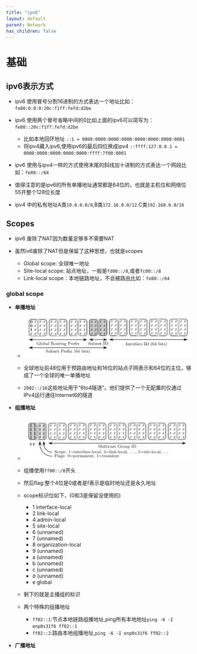 ```yaml
---
title: "ipv6"
layout: default
parent: Network
has_children: false
---
```



# 基础

## ipv6表示方式

- ipv6 使用冒号分割16进制的方式表达一个地址比如：`fe80:0:0:0:20c:f1ff:fefd:d2be`
- ipv6 使用两个冒号省略中间的0比如上面的ipv6可以简写为：`fe80::20c:f1ff:fefd:d2be`
    - 比如本地回环地址 `::1 = 0000:0000:0000:0000:0000:0000:0000:0001`
    - 将ipv4藏入ipv6,使用ipv6的最后四位换成ipv4 `::ffff:127.0.0.1 = 0000:0000:0000:0000:0000:ffff:7f00:0001`

- ipv6 使用与ipv4一样的方式使用末尾的斜线加十进制的方式表达一个网段比如：`fe80::/64`
- 值得注意的是ipv6的所有单播地址通常都是64位的，也就是主机位和网络位55开整个128位长度
- ipv4 中的私有地址A类`10.0.0.0/8`,B类`172.16.0.0/12` C类`192.168.0.0/16`


## Scopes

- ipv6 废除了NAT因为数量足够多不需要NAT
- 虽然iv6废除了NAT但是保留了这种思想，也就是scopes

    - Global scope: 全球唯一地址
    - Site-local scope: 站点地址，一般是`fd00::/8`,或者`fc00::/8`
    - Link-local scope：本地链路地址，不会被路由比如：`fe80::/64`



### global scope

- **单播地址**
    - ![glabel scope](/assets/images/network/global-ipv6.jpg)

    - 全球地址前48位用于预路由地址和16位的站点子网表示和64位的主位，够成了一个全球的唯一单播地址
    - `2002::/16`这些地址用于“6to4隧道”。他们提供了一个无配置的仅通过IPv4运行通往Internet6的隧道


- **组播地址** 
    - ![multicast ipv6](/assets/images/network/multicast-ipv6.png)

    - 组播使用`ff00::/8`开头
    - 然后flag:整个4位是0或者是f表示是临时地址还是永久地址
    - scope标识位如下，(0和3是保留没使用的)
        - 1 interface-local
        - 2 link-local
        - 4 admin-local
        - 5 site-local
        - 6 (unnamed)
        - 7 (unnamed)
        - 8 organization-local
        - 9 (unnamed)
        - a (unnamed)
        - b (unnamed)
        - c (unnamed)
        - d (unnamed)
        - e global
    - 剩下的就是主播组的标识
    - 两个特殊的组播地址
        - `ff02::1`:节点本地链路组播地址,ping所有本地地址`ping -6 -I enp0s31f6 ff02::1`
        - `ff02::2`:路由本地组播地址,`ping -6 -I enp0s31f6 ff02::2`

- **广播地址** 


